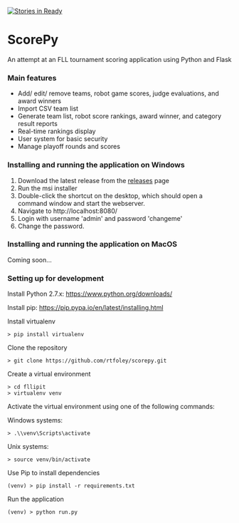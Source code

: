 [![Stories in Ready](https://badge.waffle.io/rtfoley/scorepy.png?label=ready&title=Ready)](https://waffle.io/rtfoley/scorepy)
# ScorePy
An attempt at an FLL tournament scoring application using Python and Flask

### Main features
- Add/ edit/ remove teams, robot game scores, judge evaluations, and award winners
- Import CSV team list
- Generate team list, robot score rankings, award winner, and category result reports
- Real-time rankings display
- User system for basic security
- Manage playoff rounds and scores

### Installing and running the application on Windows
1. Download the latest release from the [releases](https://github.com/rtfoley/scorepy/releases) page
2. Run the msi installer
3. Double-click the shortcut on the desktop, which should open a command window and start the webserver.
4. Navigate to http://localhost:8080/
5. Login with username 'admin' and password 'changeme'
6. Change the password.

### Installing and running the application on MacOS
Coming soon...



### Setting up for development
Install Python 2.7.x: https://www.python.org/downloads/

Install pip: https://pip.pypa.io/en/latest/installing.html

Install virtualenv
```text
> pip install virtualenv
```

Clone the repository
```text
> git clone https://github.com/rtfoley/scorepy.git
```

Create a virtual environment
```text
> cd fllipit
> virtualenv venv
```
Activate the virtual environment using one of the following commands:

Windows systems:
```text
> .\\venv\Scripts\activate
```

Unix systems:
```text
> source venv/bin/activate
```

Use Pip to install dependencies
```text
(venv) > pip install -r requirements.txt
```

Run the application
```text
(venv) > python run.py
```
